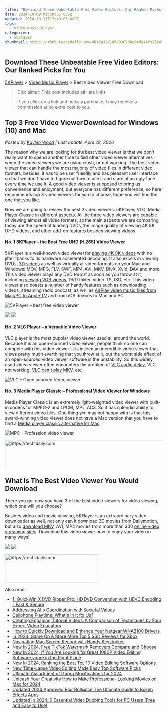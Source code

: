 ```yaml
---
title: "Download These Unbeatable Free Video Editors: Our Ranked Picks for You"
date: 2024-10-09T01:50:55.055Z
updated: 2024-10-11T17:49:03.809Z
tags:
  - video-music-player
categories:
  - 5kplayer
thumbnail: https://thmb.techidaily.com/4b1d432d185a9307d4c64d844f91526f6a3048c24d149908b382d0c549a92a65.jpg
---
```


## Download These Unbeatable Free Video Editors: Our Ranked Picks for You

[5KPlayer](https://tools.techidaily.com/5kplayer/products/) \> [Video Music Player](https://tools.techidaily.com/5kplayer/video-music-player/) \> Best Video Viewer Free Download

>  Disclaimer: This post includes affiliate links
>
>  If you click on a link and make a purchase, I may receive a commission at no extra cost to you.
>

## Top 3 Free Video Viewer Download for Windows (10) and Mac

 _Posted by [Kaylee Wood](https://www.quora.com/profile/Amanda-Hu-21) | Last update: April 28, 2020_

The reason why we are looking for the best video viewer is that we don't really want to spend another time to find other video viewer alternatives when the video viewers we are using crush, or not working. The best video viewer that can handle the most majority of video files in different video formats, besides, it has to be user friendly and has pleasant user interface so that we don't have to figure out how to use it and stare at an ugly face every time we use it. A good video viewer is supposed to bring us convenience and enjoyment, but everyone has different preference, so here recommends top 3 video viewers for you to choose, hope you will find the one that you like. 

Now we are going to review the best 3 video viewers: 5KPlayer, VLC, Media Player Classic in different aspects. All the three video viewers are capable of viewing almost all video formats, so the main aspects we are comparing today are the speed of loading DVDs, the image quality of viewing 4K 8K UHD videos, and other add-on features besides viewing videos. 

#### **No. 1 [5KPlayer](https://tools.techidaily.com/5kplayer/products/) – the Best Free UHD (H.265) Video Viewer**

5KPlayer is a well-known video viewer for [playing 4K 8K videos](https://tools.techidaily.com/5kplayer/video-music-player/) with no jitter thanks to its hardware accelerated decoding. It also excels in viewing DVDs, [3D videos](https://tools.techidaily.com/5kplayer/video-music-player/) as well as virtually all video formats on your Mac and Windows: MOV, MPG, FLV, SWF, MP4, AVI, MKV, DivX, Xvid, DAV and more. This video viewer plays any DVD format as soon as you throw at it, including [viewing VOB videos](https://tools.techidaily.com/5kplayer/video-music-player/), DVD folder, video-TS, ISO, etc. This video viewer also boasts a number of handy features such as downloading videos, streaming radio podcast, as well as [AirPlay video music files from Mac/PC to Apple TV](https://tools.techidaily.com/5kplayer/airplay/) and from iOS devices to Mac and PC. 

![5KPlayer – best free video viewer](https://www.5kplayer.com/video-music-player/img/youtube-0119-01.png) 

[![](https://www.5kplayer.com/video-music-player/../button/freedownwhitewin.png)](https://tools.techidaily.com/5kplayer/products/) [![](https://www.5kplayer.com/video-music-player/../button/freedownbackmac.png)](https://tools.techidaily.com/5kplayer/products/) 

#### **No. 2 VLC Player – a Versatile Video Viewer**

VLC player is the most pupolar video viewer used all around the world. Because it is an open-sourced video viewer, people think no one can compete with this video viewer. It is indeed an incredible video viewer that views pretty much everthing that you throw at it, but the worst side effect of an open-sourced video viewer software is the unstability. So this widely used video viewer often encounters the problem of [VLC audio delay](https://tools.techidaily.com/5kplayer/video-music-player/), VLC not working, [VLC can't play MKV](https://tools.techidaily.com/5kplayer/video-music-player/), etc. 

![VLC – Open sourced Video viewer](https://www.5kplayer.com/video-music-player/img/vlc-windows7.jpg) 

#### **No. 3 Media Player Classic – Professional Video Viewer for Windows**

Media Player Classic is an extremely light-weighted video viewer with built-in codecs for MPEG-2 and LPCM, MP2, AC3\. So it has splendid ability to view different video files. One thing you may not happy with is that this award-winning video viewer does not have a Mac version that you have to find a [Media player classic alternative for Mac](https://tools.techidaily.com/5kplayer/video-music-player/). 

![MPC - Profession video viewer](https://www.5kplayer.com/video-music-player/img/media-player-classic-ui.jpg) 

<!-- affiliate ads begin -->
<a href="https://dhgate.sjv.io/c/5597632/1175223/12108" target="_top" id="1175223">
  <img src="//a.impactradius-go.com/display-ad/12108-1175223" border="0" alt="https://techidaily.com" width="728" height="90"/>
</a>
<img height="0" width="0" src="https://dhgate.sjv.io/i/5597632/1175223/12108" style="position:absolute;visibility:hidden;" border="0" />
<!-- affiliate ads end -->

##  What Is The Best Video Viewer You Would Download

There you go, now you have 3 of the best video viewers for video viewing, which one will you choose? 

Besides video and movie viewing, 5KPlayer is an extraordinary video downloader as well, not only can it download 3D movies from Dailymotion, but also [download MKV](https://tools.techidaily.com/5kplayer/youtube-download/), AVI, MP4 movies from more than 300 [online video streaming sites](https://tools.techidaily.com/5kplayer/youtube-download/). Download this video viewer now to enjoy your video in many ways! 

[![](https://www.5kplayer.com/video-music-player/../button/freedownwhitewin.png)](https://tools.techidaily.com/5kplayer/products/) [![](https://www.5kplayer.com/video-music-player/../button/freedownbackmac.png)](https://tools.techidaily.com/5kplayer/products/)

<!-- affiliate ads begin -->
<a href="https://aligracehair.sjv.io/c/5597632/1885928/19272" target="_top" id="1885928">
  <img src="//a.impactradius-go.com/display-ad/19272-1885928" border="0" alt="https://techidaily.com" width="300" height="90"/>
</a>
<img height="0" width="0" src="https://aligracehair.sjv.io/i/5597632/1885928/19272" style="position:absolute;visibility:hidden;" border="0" />
<!-- affiliate ads end -->

<ins class="adsbygoogle"
     style="display:block"
     data-ad-format="autorelaxed"
     data-ad-client="ca-pub-7571918770474297"
     data-ad-slot="1223367746"></ins>

<ins class="adsbygoogle"
     style="display:block"
     data-ad-client="ca-pub-7571918770474297"
     data-ad-slot="8358498916"
     data-ad-format="auto"
     data-full-width-responsive="true"></ins>

<span class="atpl-alsoreadstyle">Also read:</span>
<div><ul>
<li><a href="https://some-approaches.techidaily.com/1-quickwin-x-dvd-ripper-pro-hd-dvd-conversion-with-hevc-encoding-fast-and-secure/"><u>1. QuickWin X DVD Ripper Pro: HD DVD Conversion with HEVC Encoding - Fast & Secure</u></a></li>
<li><a href="https://tech-savvy.techidaily.com/addressing-ais-coordination-with-societal-values/"><u>Addressing AI's Coordination with Societal Values</u></a></li>
<li><a href="https://games-able.techidaily.com/cellphone-playtime-whats-in-it-for-us/"><u>Cellphone Playtime: What's in It for Us?</u></a></li>
<li><a href="https://win-web.techidaily.com/creating-engaging-tutorial-videos-a-comparison-of-techniques-by-four-expert-video-educators/"><u>Creating Engaging Tutorial Videos: A Comparison of Techniques by Four Expert Video Educators</u></a></li>
<li><a href="https://win-dash.techidaily.com/how-to-quickly-download-and-enhance-your-netgear-wna3100-drivers/"><u>How to Quickly Download and Enhance Your Netgear WNA3100 Drivers</u></a></li>
<li><a href="https://video-screen-grab.techidaily.com/in-2024-game-on-and-store-more-top-5-ssd-reviews-for-xbox/"><u>In 2024, Game On & Store More Top 5 SSD Reviews for Xbox</u></a></li>
<li><a href="https://screen-capture.techidaily.com/navigating-mac-screen-record-with-handy-keystrokes/"><u>Navigating Mac Screen Record with Handy Keystrokes</u></a></li>
<li><a href="https://video-ai-editor.techidaily.com/new-in-2024-free-tiktok-watermark-removers-compare-and-choose/"><u>New In 2024, Free TikTok Watermark Removers Compare and Choose</u></a></li>
<li><a href="https://video-ai-editor.techidaily.com/new-in-2024-if-you-are-looking-for-great-1080p-video-editing-softwareyoure-in-the-right-place/"><u>New In 2024, If You Are Looking for Great 1080P Video Editing Software,youre in the Right Place</u></a></li>
<li><a href="https://video-ai-editor.techidaily.com/new-in-2024-ranking-the-best-top-10-video-editing-software-options/"><u>New In 2024, Ranking the Best Top 10 Video Editing Software Options</u></a></li>
<li><a href="https://video-ai-editor.techidaily.com/new-time-lapse-video-editing-made-easy-top-software-picks/"><u>New Time-Lapse Video Editing Made Easy Top Software Picks</u></a></li>
<li><a href="https://some-approaches.techidaily.com/ultimate-assortment-of-gopro-modifications-for-2024/"><u>Ultimate Assortment of Gopro Modifications for 2024</u></a></li>
<li><a href="https://video-ai-editor.techidaily.com/unleash-your-creativity-how-to-make-professional-looking-movies-on-mac-for-2024/"><u>Unleash Your Creativity How to Make Professional-Looking Movies on Mac for 2024</u></a></li>
<li><a href="https://video-ai-editor.techidaily.com/updated-2024-approved-blur-brilliance-the-ultimate-guide-to-bokeh-effects-apps/"><u>Updated 2024 Approved Blur Brilliance The Ultimate Guide to Bokeh Effects Apps</u></a></li>
<li><a href="https://video-ai-editor.techidaily.com/updated-in-2024-6-essential-video-dubbing-tools-for-pc-users-free-and-easy-to-use/"><u>Updated In 2024, 6 Essential Video Dubbing Tools for PC Users (Free and Easy to Use)</u></a></li>
</ul></div>

